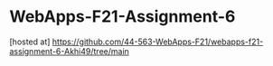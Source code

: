 # WebApps-F21-Assignment-6
[hosted at] https://github.com/44-563-WebApps-F21/webapps-f21-assignment-6-Akhi49/tree/main